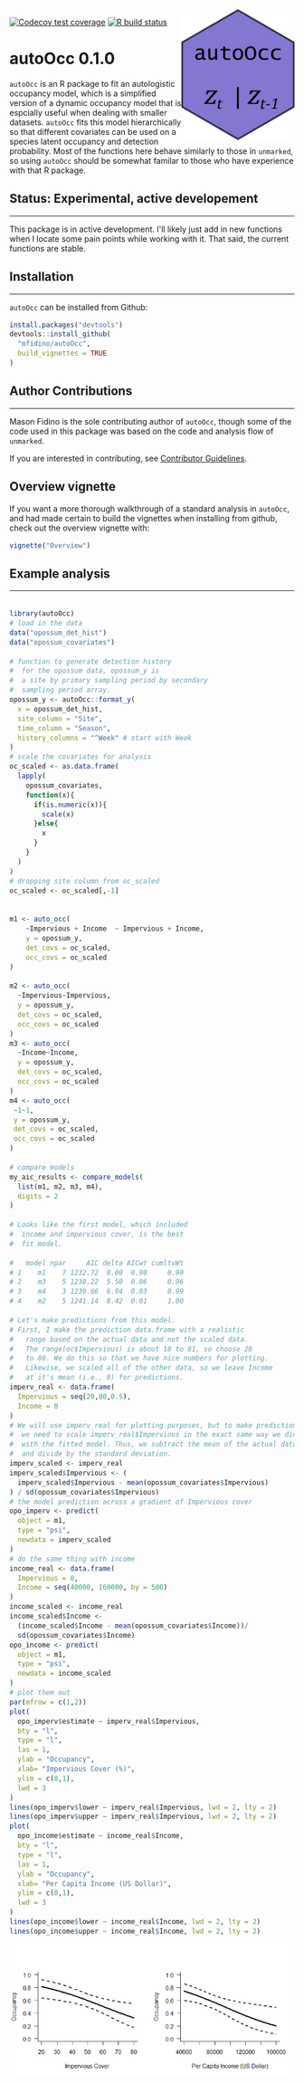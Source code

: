 <img src="man/figures/hex.png" alt="hexagon software logo, light purple background with darker purple outline. At the top in computer type font it says 'autoOcc' while below it in math lettering is z_t | z_{t-1}" width="200px" align="right">


<!-- badges: start -->
[![Codecov test coverage](https://codecov.io/gh/mfidino/autoOcc/branch/main/graph/badge.svg)](https://codecov.io/gh/mfidino/autoOcc?branch=main)
[![R build status](https://github.com/mfidino/autoOcc/workflows/R-CMD-check/badge.svg)](https://github.com/mfidino/autoOcc/actions)
<!-- badges: end -->

# autoOcc 0.1.0
 
`autoOcc` is an R package to fit an autologistic occupancy model, which is a simplified version of a dynamic occupancy model that is espcially useful when dealing with smaller datasets. `autoOcc` fits this model hierarchically so that different covariates can be used on a species latent occupancy and detection probability. Most of the functions here behave similarly to those in `unmarked`, so using `autoOcc` should be somewhat familar to those who have experience with that R package.


## Status: Experimental, active developement

---

This package is in active development. I'll likely just add in new functions
when I locate some pain points while working with it. That said, the current
functions are stable.

## Installation

---

`autoOcc` can be installed from Github:

```R
install.packages("devtools")
devtools::install_github(
  "mfidino/autoOcc",
  build_vignettes = TRUE
)

```


## Author Contributions

---

Mason Fidino is the sole contributing author of `autoOcc`, though some of the code used in this package was based on the code and analysis flow of `unmarked`.

If you are interested in contributing, see [Contributor Guidelines](CONTRIBUTING.md).

## Overview vignette

If you want a more thorough walkthrough of a standard analysis in `autoOcc`,
and had made certain to build the vignettes when installing from github,
check out the overview vignette with:

```R
vignette("Overview")
```

## Example analysis

---

```R

library(autoOcc)
# load in the data
data("opossum_det_hist")
data("opossum_covariates")

# function to generate detection history
#  for the opossum data, opossum_y is
#  a site by primary sampling period by secondary 
#  sampling period array.
opossum_y <- autoOcc::format_y(
  x = opossum_det_hist,
  site_column = "Site",
  time_column = "Season",
  history_columns = "^Week" # start with Week
)
# scale the covariates for analysis
oc_scaled <- as.data.frame(
  lapply(
    opossum_covariates,
    function(x){
      if(is.numeric(x)){
        scale(x)
      }else{
        x
      }
    }
  )
)
# dropping site column from oc_scaled
oc_scaled <- oc_scaled[,-1]


m1 <- auto_occ(
    ~Impervious + Income  ~ Impervious + Income,
    y = opossum_y,
    det_covs = oc_scaled,
    occ_covs = oc_scaled
)

m2 <- auto_occ(
  ~Impervious~Impervious,
  y = opossum_y,
  det_covs = oc_scaled,
  occ_covs = oc_scaled
)
m3 <- auto_occ(
  ~Income~Income,
  y = opossum_y,
  det_covs = oc_scaled,
  occ_covs = oc_scaled
)
m4 <- auto_occ(
 ~1~1,
 y = opossum_y,
 det_covs = oc_scaled,
 occ_covs = oc_scaled
)

# compare models
my_aic_results <- compare_models(
  list(m1, m2, m3, m4),
  digits = 2
)

# Looks like the first model, which included
#  income and impervious cover, is the best
#  fit model. 

#   model npar     AIC delta AICwt cumltvWt
# 1    m1    7 1232.72  0.00  0.90     0.90
# 2    m3    5 1238.22  5.50  0.06     0.96
# 3    m4    3 1239.66  6.94  0.03     0.99
# 4    m2    5 1241.14  8.42  0.01     1.00

# Let's make predictions from this model.
# First, I make the prediction data.frame with a realistic
#   range based on the actual data and not the scaled data.
#   The range(oc$Impervious) is about 18 to 81, so choose 20
#   to 80. We do this so that we have nice numbers for plotting.
#   Likewise, we scaled all of the other data, so we leave Income
#   at it's mean (i.e., 0) for predictions.
imperv_real <- data.frame(
  Impervious = seq(20,80,0.5),
  Income = 0
)
# We will use imperv_real for plotting purposes, but to make predictions
#  we need to scale imperv_real$Impervious in the exact same way we did
#  with the fitted model. Thus, we subtract the mean of the actual data
#  and divide by the standard deviation.
imperv_scaled <- imperv_real
imperv_scaled$Impervious <- (
  imperv_scaled$Impervious - mean(opossum_covariates$Impervious)
) / sd(opossum_covariates$Impervious)
# the model prediction across a gradient of Impervious cover
opo_imperv <- predict(
  object = m1,
  type = "psi",
  newdata = imperv_scaled
)
# do the same thing with income
income_real <- data.frame(
  Impervious = 0,
  Income = seq(40000, 160000, by = 500)
)
income_scaled <- income_real
income_scaled$Income <- 
  (income_scaled$Income - mean(opossum_covariates$Income))/
  sd(opossum_covariates$Income)
opo_income <- predict(
  object = m1,
  type = "psi",
  newdata = income_scaled
)
# plot them out
par(mfrow = c(1,2))
plot(
  opo_imperv$estimate ~ imperv_real$Impervious,
  bty = "l",
  type = "l",
  las = 1,
  ylab = "Occupancy",
  xlab= "Impervious Cover (%)",
  ylim = c(0,1),
  lwd = 3
)
lines(opo_imperv$lower ~ imperv_real$Impervious, lwd = 2, lty = 2)
lines(opo_imperv$upper ~ imperv_real$Impervious, lwd = 2, lty = 2)
plot(
  opo_income$estimate ~ income_real$Income,
  bty = "l",
  type = "l",
  las = 1,
  ylab = "Occupancy",
  xlab= "Per Capita Income (US Dollar)",
  ylim = c(0,1),
  lwd = 3
)
lines(opo_income$lower ~ income_real$Income, lwd = 2, lty = 2)
lines(opo_income$upper ~ income_real$Income, lwd = 2, lty = 2)

```


<img src="man/figures/opossum_prediction.png" alt="A two panel figure. The y-axis on both is occupancy probability. The x-axis on the left figure is Impervious cover (%} that ranges from 20 to 80 while the x-axis on the right figure is Per Capita Income (US Dollar) and ranges from 40,000 to 160,000. In both figures opossum occupancy is high at low levels of the covariates, around 0.8 and then decreases down to about 0.2 as both covariates reach their maximum." align="center">
